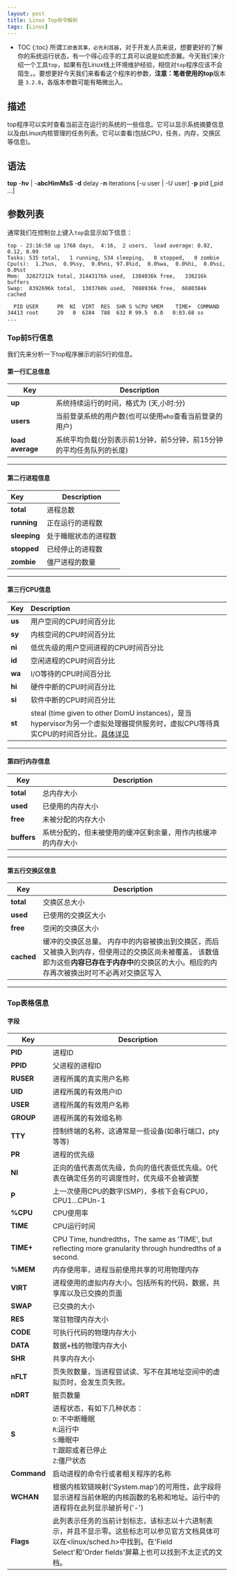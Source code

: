 ```yaml
---
layout: post
title: Linux Top命令解析
tags: [Linux]
---
```


* TOC
{:toc}
所谓`工欲善其事，必先利其器`，对于开发人员来说，想要更好的了解你的系统运行状态，有一个得心应手的工具可以说是如虎添翼。今天我们来介绍一个工具`top`，如果有在Linux线上环境维护经验，相信对`top`程序应该不会陌生，。要想更好今天我们来看看这个程序的参数，**注意：**笔者使用的**top**版本是 `3.2.8`，各版本参数可能有略微出入。

## 描述

top程序可以实时查看当前正在运行的系统的一些信息。它可以显示系统摘要信息以及由Linux内核管理的任务列表。它可以查看(包括CPU，任务，内存，交换区等信息)。

## 语法

**top** -**hv** \| -**abcHimMsS** -**d** delay -**n** iterations [-u user \| -U user] -**p** pid [,pid ...]

## 参数列表

通常我们在控制台上键入`top`会显示如下信息：

```shell
top - 23:16:58 up 1768 days,  4:16,  2 users,  load average: 0.02, 0.12, 0.09
Tasks: 535 total,   1 running, 534 sleeping,   0 stopped,   0 zombie
Cpu(s):  1.2%us,  0.9%sy,  0.0%ni, 97.8%id,  0.0%wa,  0.0%hi,  0.0%si,  0.0%st
Mem:  32827212k total, 31443176k used,  1384036k free,   338216k buffers
Swap:  8392696k total,  1303760k used,  7088936k free,  6680384k cached

  PID USER      PR  NI  VIRT  RES  SHR S %CPU %MEM    TIME+  COMMAND                                                                                                             
34413 root      20   0  6284  788  632 R 99.5  0.0   0:03.68 ss 
...
```

### Top前5行信息

我们先来分析一下top程序展示的前5行的信息。

#### 第一行汇总信息

| Key              | Description                                                  |
| ---------------- | ------------------------------------------------------------ |
| **up**           | 系统持续运行的时间，格式为 (天,小时:分)                      |
| **users**        | 当前登录系统的用户数(也可以使用`who`查看当前登录的用户)      |
| **load average** | 系统平均负载(分别表示前1分钟，前5分钟，前15分钟的平均任务队列的长度) |

-----

#### 第二行进程信息

| Key          | Description          |
| :----------- | -------------------- |
| **total**    | 进程总数             |
| **running**  | 正在运行的进程数     |
| **sleeping** | 处于睡眠状态的进程数 |
| **stopped**  | 已经停止的进程数     |
| **zombie**   | 僵尸进程的数量       |

-----

#### 第三行CPU信息

| Key    | Description                                                  |
| ------ | :----------------------------------------------------------- |
| **us** | 用户空间的CPU时间百分比                                      |
| **sy** | 内核空间的CPU时间百分比                                      |
| **ni** | 低优先级的用户空间进程的CPU时间百分比                        |
| **id** | 空闲进程的CPU时间百分比                                      |
| **wa** | I/O等待的CPU时间百分比                                       |
| **hi** | 硬件中断的CPU时间百分比                                      |
| **si** | 软件中断的CPU时间百分比                                      |
| **st** | steal (time given to other DomU instances)，是当hypervisor为另一个虚拟处理器提供服务时，虚拟CPU等待真实CPU的时间百分比，[具体详见](https://scoutapm.com/blog/understanding-cpu-steal-time-when-should-you-be-worried) |

-----

#### 第四行内存信息

| Key         | Description                                                  |
| ----------- | ------------------------------------------------------------ |
| **total**   | 总内存大小                                                   |
| **used**    | 已使用的内存大小                                             |
| **free**    | 未被分配的内存大小                                           |
| **buffers** | 系统分配的，但未被使用的缓冲区剩余量，用作内核缓冲的内存大小 |

-----

#### 第五行交换区信息

| Key        | Description                                                  |
| ---------- | ------------------------------------------------------------ |
| **total**  | 交换区总大小                                                 |
| **used**   | 已使用的交换区大小                                           |
| **free**   | 空闲的交换区大小                                             |
| **cached** | 缓冲的交换区总量。 内存中的内容被换出到交换区，而后又被换入到内存，但使用过的交换区尚未被覆盖， 该数值即为这些**内容已存在于内存中**的交换区的大小。相应的内存再次被换出时可不必再对交换区写入 |

-----

### Top表格信息

#### 字段

| Key         | Description                                                  |
| ----------- | ------------------------------------------------------------ |
| **PID**     | 进程ID                                                       |
| **PPID**    | 父进程的进程ID                                               |
| **RUSER**   | 进程所属的真实用户名称                                       |
| **UID**     | 进程所属的有效用户ID                                         |
| **USER**    | 进程所属的有效用户名称                                       |
| **GROUP**   | 进程所属的有效组名称                                         |
| **TTY**     | 控制终端的名称，这通常是一些设备(如串行端口，pty等等)        |
| **PR**      | 进程的优先级                                                 |
| **NI**      | 正向的值代表高优先级，负向的值代表低优先级。0代表在确定任务的可调度性时，优先级不会被调整 |
| **P**       | 上一次使用CPU的数字(SMP)，多核下会有CPU0，CPU1…CPUn-1        |
| **%CPU**    | CPU使用率                                                    |
| **TIME**    | CPU运行时间                                                  |
| **TIME+**   | CPU Time, hundredths，The same as ’TIME’, but reflecting more granularity through hundredths of a second. |
| **%MEM**    | 内存使用率，进程当前使用共享的可用物理内存                   |
| **VIRT**    | 进程使用的虚拟内存大小。包括所有的代码，数据，共享库以及已交换的页面 |
| **SWAP**    | 已交换的大小                                                 |
| **RES**     | 常驻物理内存大小                                             |
| **CODE**    | 可执行代码的物理内存大小                                     |
| **DATA**    | 数据+栈的物理内存大小                                        |
| **SHR**     | 共享内存大小                                                 |
| **nFLT**    | 页失败数量，当进程尝试读、写不在其地址空间中的虚拟页时，会发生页失败。 |
| **nDRT**    | 脏页数量                                                     |
| **S**       | 进程状态，有如下几种状态：<br/>`D`: 不中断睡眠<br/> `R`:运行中<br/> `S`:睡眠中<br/> `T`:跟踪或者已停止<br/> `Z`:僵尸状态 |
| **Command** | 启动进程的命令行或者相关程序的名称                           |
| **WCHAN**   | 根据内核软链映射('System.map')的可用性，此字段将显示进程当前休眠的内核函数的名称和地址。运行中的进程将在此列显示破折号('-') |
| **Flags**   | 此列表示任务的当前计划标志，该标志以十六进制表示，并且不显示零。这些标志可以参见官方文档具体可以在<linux/sched.h>中找到。在'Field Select'和'Order fields'屏幕上也可以找到不太正式的文档。 |

